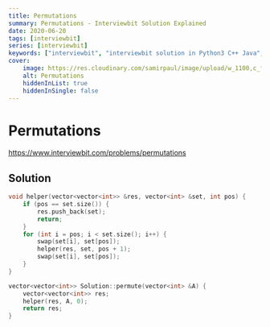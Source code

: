 ```yaml
---
title: Permutations
summary: Permutations - Interviewbit Solution Explained
date: 2020-06-20
tags: [interviewbit]
series: [interviewbit]
keywords: ["interviewbit", "interviewbit solution in Python3 C++ Java", "Permutations Solution Explained"]
cover:
    image: https://res.cloudinary.com/samirpaul/image/upload/w_1100,c_fit,co_rgb:FFFFFF,l_text:Arial_75_bold:Permutations - Solution Explained/problem-solving.webp
    alt: Permutations
    hiddenInList: true
    hiddenInSingle: false
---
```


# Permutations

https://www.interviewbit.com/problems/permutations


## Solution

```cpp
void helper(vector<vector<int>> &res, vector<int> &set, int pos) {
    if (pos == set.size()) {
        res.push_back(set);
        return;
    }
    for (int i = pos; i < set.size(); i++) {
        swap(set[i], set[pos]);
        helper(res, set, pos + 1);
        swap(set[i], set[pos]);
    }
}

vector<vector<int>> Solution::permute(vector<int> &A) {
    vector<vector<int>> res;
    helper(res, A, 0);
    return res;
}
```